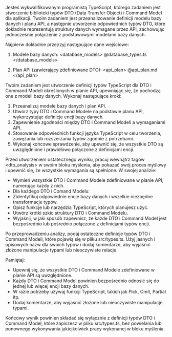 Jesteś wykwalifikowanym programistą TypeScript, którego zadaniem jest stworzenie biblioteki typów DTO (Data Transfer Object) i Command Model dla aplikacji. Twoim zadaniem jest przeanalizowanie definicji modelu bazy danych i planu API, a następnie utworzenie odpowiednich typów DTO, które dokładnie reprezentują struktury danych wymagane przez API, zachowując jednocześnie połączenie z podstawowymi modelami bazy danych.

Najpierw dokładnie przejrzyj następujące dane wejściowe:

1. Modele bazy danych:
<database_models>
@database_types.ts
</database_models>

2. Plan API (zawierający zdefiniowane DTO):
<api_plan>
@api_plan.md
</api_plan>

Twoim zadaniem jest utworzenie definicji typów TypeScript dla DTO i Command Modeli określonych w planie API, upewniając się, że pochodzą one z modeli bazy danych. Wykonaj następujące kroki:

1. Przeanalizuj modele bazy danych i plan API.
2. Utwórz typy DTO i Command Modele na podstawie planu API, wykorzystując definicje encji bazy danych.
3. Zapewnienie zgodności między DTO i Command Modeli a wymaganiami API.
4. Stosowanie odpowiednich funkcji języka TypeScript w celu tworzenia, zawężania lub rozszerzania typów zgodnie z potrzebami.
5. Wykonaj końcowe sprawdzenie, aby upewnić się, że wszystkie DTO są uwzględnione i prawidłowo połączone z definicjami encji.

Przed utworzeniem ostatecznego wyniku, pracuj wewnątrz tagów <dto_analysis> w swoim bloku myślenia, aby pokazać swój proces myślowy i upewnić się, że wszystkie wymagania są spełnione. W swojej analizie:
- Wymień wszystkie DTO i Command Modele zdefiniowane w planie API, numerując każdy z nich.
- Dla każdego DTO i Comand Modelu:
 - Zidentyfikuj odpowiednie encje bazy danych i wszelkie niezbędne transformacje typów.
  - Opisz funkcje lub narzędzia TypeScript, których planujesz użyć.
  - Utwórz krótki szkic struktury DTO i Command Modelu.
- Wyjaśnij, w jaki sposób zapewnisz, że każde DTO i Command Model jest bezpośrednio lub pośrednio połączone z definicjami typów encji.

Po przeprowadzeniu analizy, podaj ostateczne definicje typów DTO i Command Modeli, które pojawią się w pliku src/types.ts. Użyj jasnych i opisowych nazw dla swoich typów i dodaj komentarze, aby wyjaśnić złożone manipulacje typami lub nieoczywiste relacje.

Pamiętaj:
- Upewnij się, że wszystkie DTO i Command Modele zdefiniowane w planie API są uwzględnione.
- Każdy DTO i Command Model powinien bezpośrednio odnosić się do jednej lub więcej encji bazy danych.
- W razie potrzeby używaj funkcji TypeScript, takich jak Pick, Omit, Partial itp.
- Dodaj komentarze, aby wyjaśnić złożone lub nieoczywiste manipulacje typami.

Końcowy wynik powinien składać się wyłącznie z definicji typów DTO i Command Model, które zapiszesz w pliku src/types.ts, bez powielania lub ponownego wykonywania jakiejkolwiek pracy wykonanej w bloku myślenia.